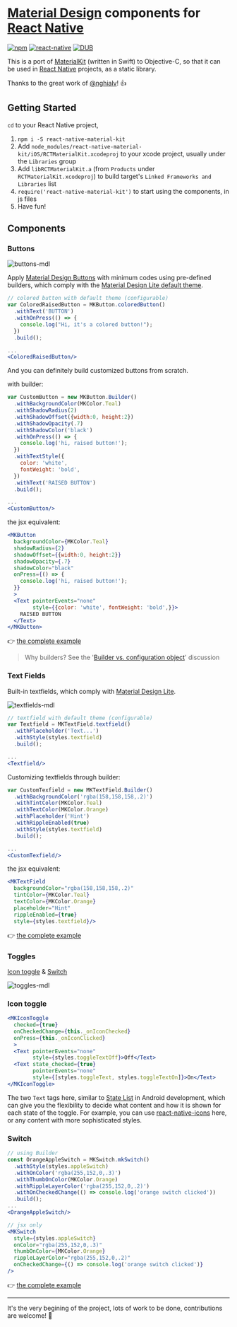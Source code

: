 # [Material Design](http://www.google.com/design/spec/material-design/introduction.html) components for [React Native](https://facebook.github.io/react-native)

[![npm](https://img.shields.io/npm/v/react-native-material-kit.svg)](https://www.npmjs.com/package/react-native-material-kit)
[![react-native](https://img.shields.io/badge/react--native-v0.8.0-05A5D1.svg)](https://facebook.github.io/react-native "tested react-native version")
[![DUB](https://img.shields.io/dub/l/vibe-d.svg)](https://raw.githubusercontent.com/xinthink/react-native-material-kit/master/LICENSE.md "MIT")

This is a port of [MaterialKit](https://github.com/nghialv/MaterialKit) (written in Swift) to Objective-C, so that it can be used in [React Native](https://facebook.github.io/react-native) projects, as a static library.

Thanks to the great work of [@nghialv](https://github.com/nghialv)! :thumbsup:


## Getting Started

`cd` to your React Native project,

1. `npm i -S react-native-material-kit`
2. Add `node_modules/react-native-material-kit/iOS/RCTMaterialKit.xcodeproj` to your xcode project, usually under the `Libraries` group
3. Add `libRCTMaterialKit.a` (from `Products` under `RCTMaterialKit.xcodeproj`) to build target's `Linked Frameworks and Libraries` list
4. `require('react-native-material-kit')` to start using the components, in js files
5. Have fun!


## Components

### Buttons

![buttons-mdl](https://cloud.githubusercontent.com/assets/390805/8888853/69f8d9f8-32f2-11e5-9823-c235ab8c0dd2.gif)

Apply [Material Design Buttons](http://www.getmdl.io/components/index.html#buttons-section) with minimum codes using pre-defined builders, which comply with the [Material Design Lite default theme](http://www.getmdl.io/customize/index.html).

```jsx
// colored button with default theme (configurable)
var ColoredRaisedButton = MKButton.coloredButton()
  .withText('BUTTON')
  .withOnPress(() => {
    console.log("Hi, it's a colored button!");
  })
  .build();

...
<ColoredRaisedButton/>
```

And you can definitely build customized buttons from scratch.

with builder:

```jsx
var CustomButton = new MKButton.Builder()
  .withBackgroundColor(MKColor.Teal)
  .withShadowRadius(2)
  .withShadowOffset({width:0, height:2})
  .withShadowOpacity(.7)
  .withShadowColor('black')
  .withOnPress(() => {
    console.log('hi, raised button!');
  })
  .withTextStyle({
    color: 'white',
    fontWeight: 'bold',
  })
  .withText('RAISED BUTTON')
  .build();

...
<CustomButton/>
```

the jsx equivalent:

```jsx
<MKButton
  backgroundColor={MKColor.Teal}
  shadowRadius={2}
  shadowOffset={{width:0, height:2}}
  shadowOpacity={.7}
  shadowColor="black"
  onPress={() => {
    console.log('hi, raised button!');
  }}
  >
  <Text pointerEvents="none"
        style={{color: 'white', fontWeight: 'bold',}}>
    RAISED BUTTON
  </Text>
</MKButton>
```

:point_right: [the complete example](https://github.com/xinthink/react-native-material-kit/blob/master/Example/App/buttons.js)

> Why builders? See the '[Builder vs. configuration object](https://github.com/xinthink/react-native-material-kit/issues/3)' discussion


### Text Fields

Built-in textfields, which comply with [Material Design Lite](http://www.getmdl.io/components/#textfields-section).

![textfields-mdl](https://cloud.githubusercontent.com/assets/390805/8794770/26b24724-2fb9-11e5-9af4-abead1cd456b.gif)


```jsx
// textfield with default theme (configurable)
var Textfield = MKTextField.textfield()
  .withPlaceholder('Text...')
  .withStyle(styles.textfield)
  .build();

...
<Textfield/>
```

Customizing textfields through builder:

```jsx
var CustomTexfield = new MKTextField.Builder()
  .withBackgroundColor('rgba(158,158,158,.2)')
  .withTintColor(MKColor.Teal)
  .withTextColor(MKColor.Orange)
  .withPlaceholder('Hint')
  .withRippleEnabled(true)
  .withStyle(styles.textfield)
  .build();

...
<CustomTexfield/>
```

the jsx equivalent:

```jsx
<MKTextField
  backgroundColor="rgba(158,158,158,.2)"
  tintColor={MKColor.Teal}
  textColor={MKColor.Orange}
  placeholder="Hint"
  rippleEnabled={true}
  style={styles.textfield}/>
```

:point_right: [the complete example](https://github.com/xinthink/react-native-material-kit/blob/master/Example/App/textfields.js)


### Toggles

[Icon toggle](http://ww.getmdl.io/components/index.html#toggles-section/icon-toggle) & [Switch](http://ww.getmdl.io/components/index.html#toggles-section/switch)

![toggles-mdl](https://cloud.githubusercontent.com/assets/390805/8903074/de0ed748-3487-11e5-9448-9ee304e0a6b6.gif)

### Icon toggle

```jsx
<MKIconToggle
  checked={true}
  onCheckedChange={this._onIconChecked}
  onPress={this._onIconClicked}
  >
  <Text pointerEvents="none"
        style={styles.toggleTextOff}>Off</Text>
  <Text state_checked={true}
        pointerEvents="none"
        style={[styles.toggleText, styles.toggleTextOn]}>On</Text>
</MKIconToggle>
```

The two `Text` tags here, similar to [State List](http://developer.android.com/guide/topics/resources/drawable-resource.html#StateList) in Android development, which can give you the flexibility to decide what content and how it is shown for each state of the toggle. For example, you can use [react-native-icons](https://github.com/corymsmith/react-native-icons) here, or any content with more sophisticated styles.

### Switch

```jsx
// using Builder
const OrangeAppleSwitch = MKSwitch.mkSwitch()
  .withStyle(styles.appleSwitch)
  .withOnColor('rgba(255,152,0,.3)')
  .withThumbOnColor(MKColor.Orange)
  .withRippleLayerColor('rgba(255,152,0,.2)')
  .withOnCheckedChange(() => console.log('orange switch clicked'))
  .build();
...
<OrangeAppleSwitch/>

// jsx only
<MKSwitch
  style={styles.appleSwitch}
  onColor="rgba(255,152,0,.3)"
  thumbOnColor={MKColor.Orange}
  rippleLayerColor="rgba(255,152,0,.2)"
  onCheckedChange={() => console.log('orange switch clicked')}
/>
```

:point_right: [the complete example](https://github.com/xinthink/react-native-material-kit/blob/master/Example/App/toggles.js)


---
It's the very begining of the project, lots of work to be done, contributions are welcome! :beers:
